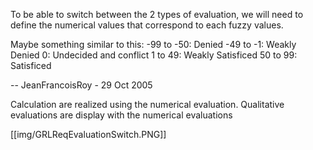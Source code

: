 To be able to switch between the 2 types of evaluation, we will need to define the numerical values that correspond to each fuzzy values.

Maybe something similar to this: -99 to -50: Denied -49 to -1: Weakly Denied 0: Undecided and conflict 1 to 49: Weakly Satisficed 50 to 99: Satisficed

-- JeanFrancoisRoy - 29 Oct 2005

Calculation are realized using the numerical evaluation. Qualitative evaluations are display with the numerical evaluations 

[[img/GRLReqEvaluationSwitch.PNG]]